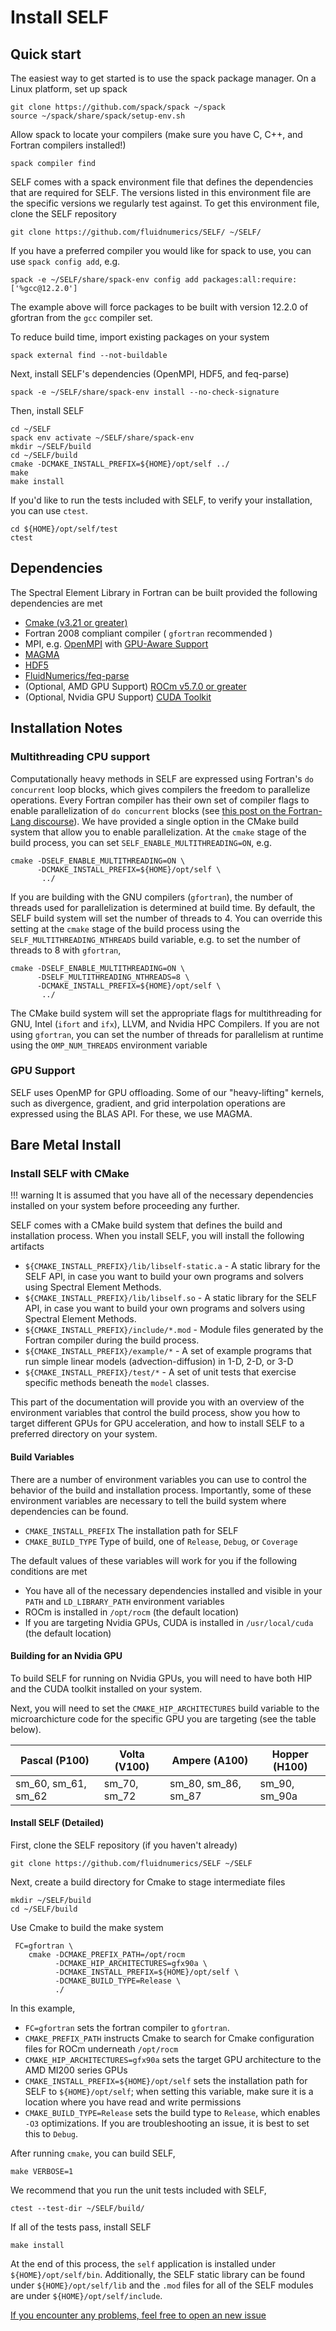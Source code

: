 # Install SELF


## Quick start
The easiest way to get started is to use the spack package manager. On a Linux platform, set up spack

```
git clone https://github.com/spack/spack ~/spack
source ~/spack/share/spack/setup-env.sh
```

Allow spack to locate your compilers (make sure you have C, C++, and Fortran compilers installed!)

```
spack compiler find
```

SELF comes with a spack environment file that defines the dependencies that are required for SELF. The versions listed in this environment file are the specific versions we regularly test against. To get this environment file, clone the SELF repository

```
git clone https://github.com/fluidnumerics/SELF/ ~/SELF/
```

If you have a preferred compiler you would like for spack to use, you can use `spack config add`, e.g.

```
spack -e ~/SELF/share/spack-env config add packages:all:require:['%gcc@12.2.0']
```

The example above will force packages to be built with version 12.2.0 of gfortran from the `gcc` compiler set.

To reduce build time, import existing packages on your system
```
spack external find --not-buildable
```

Next, install SELF's dependencies (OpenMPI, HDF5, and feq-parse)
```
spack -e ~/SELF/share/spack-env install --no-check-signature
```

Then, install SELF
```
cd ~/SELF
spack env activate ~/SELF/share/spack-env
mkdir ~/SELF/build
cd ~/SELF/build
cmake -DCMAKE_INSTALL_PREFIX=${HOME}/opt/self ../
make
make install
```

If you'd like to run the tests included with SELF, to verify your installation, you can use `ctest`.

```
cd ${HOME}/opt/self/test
ctest
```



## Dependencies
The Spectral Element Library in Fortran can be built provided the following dependencies are met

* [Cmake (v3.21 or greater)](https://cmake.org/resources/)
* Fortran 2008 compliant compiler ( `gfortran` recommended )
* MPI, e.g. [OpenMPI](https://www.open-mpi.org/) with [GPU-Aware Support](./dependencies.md)
* [MAGMA](https://icl.utk.edu/magma/)
* [HDF5](https://www.hdfgroup.org/solutions/hdf5/)
* [FluidNumerics/feq-parse](https://github.com/FluidNumerics/feq-parse)
* (Optional, AMD GPU Support) [ROCm v5.7.0 or greater](https://rocm.docs.amd.com/projects/install-on-linux/en/latest/)
* (Optional, Nvidia GPU Support) [CUDA Toolkit](https://developer.nvidia.com/cuda-toolkit)


## Installation Notes

### Multithreading CPU support
Computationally heavy methods in SELF are expressed using Fortran's `do concurrent` loop blocks, which gives compilers the freedom to parallelize operations. Every Fortran compiler has their own set of compiler flags to enable parallelization of `do concurrent` blocks (see [this post on the Fortran-Lang discourse](https://fortran-lang.discourse.group/t/do-concurrent-compiler-flags-to-enable-parallelization/4300/6)). We have provided a single option in the CMake build system that allow you to enable parallelization. At the `cmake` stage of the build process, you can set `SELF_ENABLE_MULTITHREADING=ON`, e.g.

```shell
cmake -DSELF_ENABLE_MULTITHREADING=ON \
      -DCMAKE_INSTALL_PREFIX=${HOME}/opt/self \
       ../
```

If you are building with the GNU compilers (`gfortran`), the number of threads used for parallelization is determined at build time. By default, the SELF build system will set the number of threads to 4. You can override this setting at the `cmake` stage of the build process using the `SELF_MULTITHREADING_NTHREADS` build variable, e.g. to set the number of threads to 8 with `gfortran`,

```shell
cmake -DSELF_ENABLE_MULTITHREADING=ON \
      -DSELF_MULTITHREADING_NTHREADS=8 \
      -DCMAKE_INSTALL_PREFIX=${HOME}/opt/self \
       ../
```

The CMake build system will set the appropriate flags for multithreading for GNU, Intel (`ifort` and `ifx`), LLVM, and Nvidia HPC Compilers. If you are not using `gfortran`, you can set the number of threads for parallelism at runtime using the `OMP_NUM_THREADS` environment variable

### GPU Support 
SELF uses OpenMP for GPU offloading. Some of our "heavy-lifting" kernels, such as divergence, gradient, and grid interpolation operations are expressed using the BLAS API. For these, we use MAGMA.


## Bare Metal Install

### Install SELF with CMake

!!! warning
    It is assumed that you have all of the necessary dependencies installed on your system before proceeding any further.

SELF comes with a CMake build system that defines the build and installation process. When you install SELF, you will install the following artifacts

* `${CMAKE_INSTALL_PREFIX}/lib/libself-static.a` - A static library for the SELF API, in case you want to build your own programs and solvers using Spectral Element Methods.
* `${CMAKE_INSTALL_PREFIX}/lib/libself.so` - A static library for the SELF API, in case you want to build your own programs and solvers using Spectral Element Methods.
* `${CMAKE_INSTALL_PREFIX}/include/*.mod` - Module files generated by the Fortran compiler during the build process.
* `${CMAKE_INSTALL_PREFIX}/example/*` - A set of example programs that run simple linear models (advection-diffusion) in 1-D, 2-D, or 3-D
* `${CMAKE_INSTALL_PREFIX}/test/*` - A set of unit tests that exercise specific methods beneath the `model` classes.

This part of the documentation will provide you with an overview of the environment variables that control the build process, show you how to target different GPUs for GPU acceleration, and how to install SELF to a preferred directory on your system.

#### Build Variables
There are a number of environment variables you can use to control the behavior of the build and installation process. Importantly, some of these environment variables are necessary to tell the build system where dependencies can be found.

* `CMAKE_INSTALL_PREFIX`      The installation path for SELF
* `CMAKE_BUILD_TYPE`          Type of build, one of `Release`, `Debug`, or `Coverage`

The default values of these variables will work for you if the following conditions are met
* You have all of the necessary dependencies installed and visible in your `PATH` and `LD_LIBRARY_PATH` environment variables
* ROCm is installed in `/opt/rocm` (the default location)
* If you are targeting Nvidia GPUs, CUDA is installed in `/usr/local/cuda` (the default location)

#### Building for an Nvidia GPU 
To build SELF for running on Nvidia GPUs, you will need to have both HIP and the CUDA toolkit installed on your system.

Next, you will need to set the `CMAKE_HIP_ARCHITECTURES` build variable to the microarchicture code for the specific GPU you are targeting (see the table below). 

Pascal (P100) | Volta (V100) | Ampere (A100) | Hopper (H100) |
------------- | ------------ | ------------- | ------------- |
sm_60, sm_61, sm_62 | sm_70, sm_72 | sm_80, sm_86, sm_87 | sm_90, sm_90a |


#### Install SELF (Detailed)
First, clone the SELF repository (if you haven't already)
```
git clone https://github.com/fluidnumerics/SELF ~/SELF
```

Next, create a build directory for Cmake to stage intermediate files
```
mkdir ~/SELF/build
cd ~/SELF/build
```

Use Cmake to build the make system
```
 FC=gfortran \
    cmake -DCMAKE_PREFIX_PATH=/opt/rocm
          -DCMAKE_HIP_ARCHITECTURES=gfx90a \
          -DCMAKE_INSTALL_PREFIX=${HOME}/opt/self \
          -DCMAKE_BUILD_TYPE=Release \
          ./ 
```
In this example, 
* `FC=gfortran` sets the fortran compiler to `gfortran`.
* `CMAKE_PREFIX_PATH` instructs Cmake to search for Cmake configuration files for ROCm underneath `/opt/rocm`
* `CMAKE_HIP_ARCHITECTURES=gfx90a` sets the target GPU architecture to the AMD MI200 series GPUs
* `CMAKE_INSTALL_PREFIX=${HOME}/opt/self` sets the installation path for SELF to `${HOME}/opt/self`; when setting this variable, make sure it is a location where you have read and write permissions
* `CMAKE_BUILD_TYPE=Release` sets the build type to `Release`, which enables `-O3` optimizations. If you are troubleshooting an issue, it is best to set this to `Debug`.

After running `cmake`, you can build SELF,
```
make VERBOSE=1
```

We recommend that you run the unit tests included with SELF,
```
ctest --test-dir ~/SELF/build/
```

If all of the tests pass, install SELF
```
make install
```

At the end of this process, the `self` application is installed under `${HOME}/opt/self/bin`. Additionally, the SELF static library can be found under `${HOME}/opt/self/lib` and the `.mod` files for all of the SELF modules are under `${HOME}/opt/self/include`.

[If you encounter any problems, feel free to open an new issue](https://github.com/FluidNumerics/SELF/issues/new/choose)